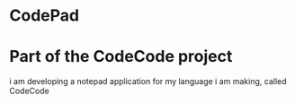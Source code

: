 # CodePad
# Part of the CodeCode project
i am developing a notepad application for my language i am making, called CodeCode
